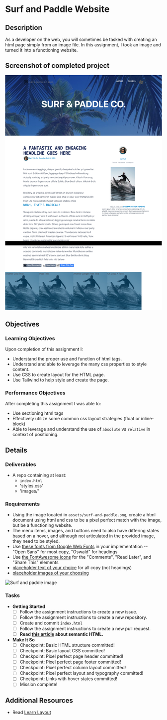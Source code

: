 # Surf and Paddle Website

## Description

As a developer on the web, you will sometimes be tasked with creating an html
page simply from an image file.  In this assignment, I took an
image and turned it into a functioning website.

## Screenshot of completed project

![Surf and paddle image](img/screenshot.png)


## Objectives

### Learning Objectives

Upon completion of this assignment I:

* Understand the proper use and function of html tags.
* Understand and able to leverage the many css properties to style content.
* Use CSS to create layout for the HTML page.
* Use Tailwind to help style and create the page.

### Performance Objectives

After completing this assignment I was able to:

* Use sectioning html tags
* Effectively utilize some common css layout strategies (float or inline-block)
* Able to leverage and understand the use of `absolute` vs `relative` in context
  of positioning.

## Details

### Deliverables

* A repo containing at least:
  * `index.html`
  * 'styles.css'
  * 'images/'

### Requirements

* Using the image located in `assets/surf-and-paddle.png`, create a html
  document using html and css to be a pixel perfect match with the image, but be
  a functioning website.
* The menu items, images, and buttons need to also have differing states based
  on a hover, and although not articulated in the provided image, they need to
  be styled.
* Use [these fonts from Google Web
  Fonts](http://www.google.com/fonts#UsePlace:use/Collection:Oswald%7COpen+Sans)
  in your implementation -- "Open Sans" for most copy, "Oswald" for headings
* Use [the FontAwesome
  icons](http://fortawesome.github.io/Font-Awesome/cheatsheet/) for the
  "Comments", "Read Later", and "Share This" elements
* [placeholder text of your choice](http://meettheipsums.com) for all copy (not headings)
* [placeholder images of your choosing](http://www.hanselman.com/blog/TheInternetsBestPlaceholderImageSitesForWebDevelopment.aspx)

![Surf and paddle image](assets/surf-and-paddle.png)

### Tasks

* **Getting Started**
    * [ ] Follow the assignment instructions to create a new issue.
    * [ ] Follow the assignment instructions to create a new repository.
    * [ ] Create and commit `index.html`
    * [ ] Follow the assignment instructions to create a new pull request.
    * [ ] **Read [this article](http://diveintohtml5.info/semantics.html) about
      semantic HTML.**
* **Make It So**
    * [ ] Checkpoint: Basic HTML structure committed!
    * [ ] Checkpoint: Basic layout CSS committed!
    * [ ] Checkpoint: Pixel perfect page header committed!
    * [ ] Checkpoint: Pixel perfect page footer committed!
    * [ ] Checkpoint: Pixel perfect column layout committed!
    * [ ] Checkpoint: Pixel perfect layout and typography committed!
    * [ ] Checkpoint: Links with hover states committed!
    * [ ] Mission complete!

## Additional Resources

* Read [Learn Layout](http://learnlayout.com/)
